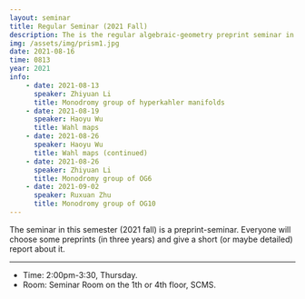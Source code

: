 ```yaml
---
layout: seminar 
title: Regular Seminar (2021 Fall)
description: The is the regular algebraic-geometry preprint seminar in SCMS, organized by Zhiyuan Li.
img: /assets/img/prism1.jpg
date: 2021-08-16
time: 0813
year: 2021
info:
    - date: 2021-08-13
      speaker: Zhiyuan Li
      title: Monodromy group of hyperkahler manifolds	
    - date: 2021-08-19
      speaker: Haoyu Wu
      title: Wahl maps
    - date: 2021-08-26
      speaker: Haoyu Wu
      title: Wahl maps (continued)
    - date: 2021-08-26
      speaker: Zhiyuan Li
      title: Monodromy group of OG6
    - date: 2021-09-02
      speaker: Ruxuan Zhu
      title: Monodromy group of OG10 
---
```


The seminar in this semester (2021 fall) is a preprint-seminar. Everyone will choose some preprints (in three years) and give a short (or maybe detailed) report about it.

---

* Time: 2:00pm-3:30, Thursday.
* Room: Seminar Room on the 1th or 4th floor, SCMS.

